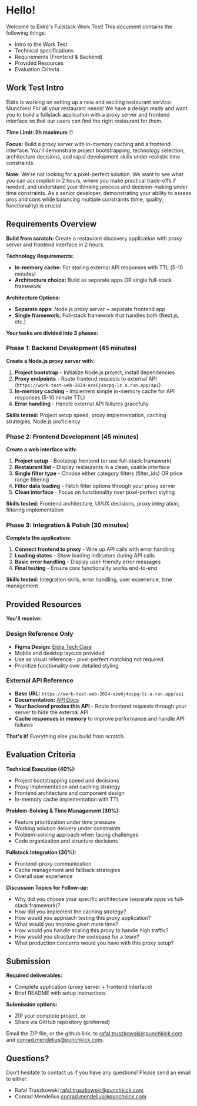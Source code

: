 # Hello!

Welcome to Eidra's Fullstack Work Test! This document contains the following things:

- Intro to the Work Test
- Technical specifications
- Requirements (Frontend & Backend)
- Provided Resources
- Evaluation Criteria

## Work Test Intro

Eidra is working on setting up a new and exciting restaurant service: Munchies! For all your restaurant needs!
We have a design ready and want you to build a fullstack application with a proxy server and frontend interface so that our users can find the right restaurant for them.

**Time Limit: 2h maximum** ⏰

**Focus:** Build a proxy server with in-memory caching and a frontend interface. You'll demonstrate project bootstrapping, technology selection, architecture decisions, and rapid development skills under realistic time constraints.

**Note:** We're not looking for a pixel-perfect solution. We want to see what you can accomplish in 2 hours, where you make practical trade-offs if needed, and understand your thinking process and decision-making under time constraints. As a senior developer, demonstrating your ability to assess pros and cons while balancing multiple constraints (time, quality, functionality) is crucial.

## Requirements Overview

**Build from scratch:** Create a restaurant discovery application with proxy server and frontend interface in 2 hours.

**Technology Requirements:**
- **In-memory cache:** For storing external API responses with TTL (5-10 minutes)
- **Architecture choice:** Build as separate apps OR single full-stack framework

**Architecture Options:**
- **Separate apps:** Node.js proxy server + separate frontend app
- **Single framework:** Full-stack framework that handles both (Next.js, etc.)

**Your tasks are divided into 3 phases:**

### Phase 1: Backend Development (45 minutes)

**Create a Node.js proxy server with:**
1. **Project bootstrap** - Initialize Node.js project, install dependencies
2. **Proxy endpoints** - Route frontend requests to external API (`https://work-test-web-2024-eze6j4scpq-lz.a.run.app/api`)
3. **In-memory caching** - Implement simple in-memory cache for API responses (5-10 minute TTL)
4. **Error handling** - Handle external API failures gracefully

**Skills tested:** Project setup speed, proxy implementation, caching strategies, Node.js proficiency

### Phase 2: Frontend Development (45 minutes)

**Create a web interface with:**
1. **Project setup** - Bootstrap frontend (or use full-stack framework)
2. **Restaurant list** - Display restaurants in a clean, usable interface  
3. **Single filter type** - Choose either category filters (filter_ids) OR price range filtering  
4. **Filter data loading** - Fetch filter options through your proxy server
5. **Clean interface** - Focus on functionality over pixel-perfect styling

**Skills tested:** Frontend architecture, UI/UX decisions, proxy integration, filtering implementation

### Phase 3: Integration & Polish (30 minutes)

**Complete the application:**
1. **Connect frontend to proxy** - Wire up API calls with error handling  
2. **Loading states** - Show loading indicators during API calls
3. **Basic error handling** - Display user-friendly error messages
4. **Final testing** - Ensure core functionality works end-to-end

**Skills tested:** Integration skills, error handling, user experience, time management

## Provided Resources

**You'll receive:**

### Design Reference Only
- **Figma Design:** [Eidra Tech Case](https://www.figma.com/file/263XJno7ii0uEaarJP9Ydw/Eidra-Tech-Case?type=design&node-id=27%3A5682&mode=design&t=BPI3BgkmmHVtTdCb-1)
- Mobile and desktop layouts provided
- Use as visual reference - pixel-perfect matching not required
- Prioritize functionality over detailed styling

### External API Reference
- **Base URL:** `https://work-test-web-2024-eze6j4scpq-lz.a.run.app/api`
- **Documentation:** [API Docs](https://work-test-web-2024-eze6j4scpq-lz.a.run.app/api-docs/)
- **Your backend proxies this API** - Route frontend requests through your server to hide the external API
- **Cache responses in memory** to improve performance and handle API failures

**That's it!** Everything else you build from scratch.


## Evaluation Criteria

**Technical Execution (40%):**
- Project bootstrapping speed and decisions
- Proxy implementation and caching strategy
- Frontend architecture and component design
- In-memory cache implementation with TTL

**Problem-Solving & Time Management (30%):**
- Feature prioritization under time pressure
- Working solution delivery under constraints
- Problem-solving approach when facing challenges
- Code organization and structure decisions

**Fullstack Integration (30%):**
- Frontend-proxy communication
- Cache management and fallback strategies
- Overall user experience

**Discussion Topics for Follow-up:**
- Why did you choose your specific architecture (separate apps vs full-stack framework)?
- How did you implement the caching strategy?
- How would you approach testing this proxy application?
- What would you improve given more time?
- How would you handle scaling this proxy to handle high traffic?
- How would you structure the codebase for a team?
- What production concerns would you have with this proxy setup?

## Submission

**Required deliverables:**
- Complete application (proxy server + frontend interface)
- Brief README with setup instructions

**Submission options:**
- ZIP your complete project, or
- Share via GitHub repository (preferred)

Email the ZIP file, or the github link, to rafal.truszkowski@punchkick.com and conrad.mendelius@punchkick.com.

## Questions?

Don't hesitate to contact us if you have any questions! Please send an email to either:

- Rafal Truszkowski <rafal.truszkowski@punchkick.com>
- Conrad Mendelius <conrad.mendelius@punchkick.com>
